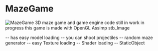 # MazeGame
![MazeGame](https://github.com/NedasR/MazeGame/blob/ec272a54b6a128c70647c7fe7583f0af239e07c9/Maze3d.gif)
3D maze game and game engine code still in work in progress
this game is made with OpenGL Assimp stb_Image

-- has easy model loading
-- you can shoot projectiles
-- random maze generator
-- easy Texture loading
-- Shader loading
-- StaticObject
